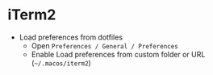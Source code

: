 # iTerm2

- Load preferences from dotfiles
  - Open `Preferences / General / Preferences`
  - Enable Load preferences from custom folder or URL (`~/.macos/iterm2`)
